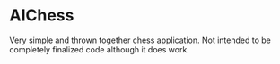 # AIChess
Very simple and thrown together chess application. Not intended to be completely finalized code although it does work.
